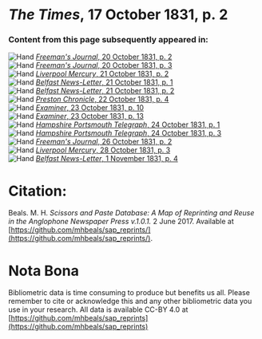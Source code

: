 # *The Times*, 17 October 1831, p. 2  
  
### Content from this page subsequently appeared in:  
![Hand](http://scissorsandpaste.net/wp-content/uploads/2017/06/smallhandpointer.png) [*Freeman's Journal*, 20 October 1831, p. 2](https://mhbeals.github.io/sap_html/Freeman's-Journal/Freeman's-Journal-20-October-1831-p-2)  
![Hand](http://scissorsandpaste.net/wp-content/uploads/2017/06/smallhandpointer.png) [*Freeman's Journal*, 20 October 1831, p. 3](https://mhbeals.github.io/sap_html/Freeman's-Journal/Freeman's-Journal-20-October-1831-p-3)  
![Hand](http://scissorsandpaste.net/wp-content/uploads/2017/06/smallhandpointer.png) [*Liverpool Mercury*, 21 October 1831, p. 2](https://mhbeals.github.io/sap_html/Liverpool-Mercury/Liverpool-Mercury-21-October-1831-p-2)  
![Hand](http://scissorsandpaste.net/wp-content/uploads/2017/06/smallhandpointer.png) [*Belfast News-Letter*, 21 October 1831, p. 1](https://mhbeals.github.io/sap_html/Belfast-News-Letter/Belfast-News-Letter-21-October-1831-p-1)  
![Hand](http://scissorsandpaste.net/wp-content/uploads/2017/06/smallhandpointer.png) [*Belfast News-Letter*, 21 October 1831, p. 2](https://mhbeals.github.io/sap_html/Belfast-News-Letter/Belfast-News-Letter-21-October-1831-p-2)  
![Hand](http://scissorsandpaste.net/wp-content/uploads/2017/06/smallhandpointer.png) [*Preston Chronicle*, 22 October 1831, p. 4](https://mhbeals.github.io/sap_html/Preston-Chronicle/Preston-Chronicle-22-October-1831-p-4)  
![Hand](http://scissorsandpaste.net/wp-content/uploads/2017/06/smallhandpointer.png) [*Examiner*, 23 October 1831, p. 10](https://mhbeals.github.io/sap_html/Examiner/Examiner-23-October-1831-p-10)  
![Hand](http://scissorsandpaste.net/wp-content/uploads/2017/06/smallhandpointer.png) [*Examiner*, 23 October 1831, p. 13](https://mhbeals.github.io/sap_html/Examiner/Examiner-23-October-1831-p-13)  
![Hand](http://scissorsandpaste.net/wp-content/uploads/2017/06/smallhandpointer.png) [*Hampshire Portsmouth Telegraph*, 24 October 1831, p. 1](https://mhbeals.github.io/sap_html/Hampshire-Portsmouth-Telegraph/Hampshire-Portsmouth-Telegraph-24-October-1831-p-1)  
![Hand](http://scissorsandpaste.net/wp-content/uploads/2017/06/smallhandpointer.png) [*Hampshire Portsmouth Telegraph*, 24 October 1831, p. 3](https://mhbeals.github.io/sap_html/Hampshire-Portsmouth-Telegraph/Hampshire-Portsmouth-Telegraph-24-October-1831-p-3)  
![Hand](http://scissorsandpaste.net/wp-content/uploads/2017/06/smallhandpointer.png) [*Freeman's Journal*, 26 October 1831, p. 2](https://mhbeals.github.io/sap_html/Freeman's-Journal/Freeman's-Journal-26-October-1831-p-2)  
![Hand](http://scissorsandpaste.net/wp-content/uploads/2017/06/smallhandpointer.png) [*Liverpool Mercury*, 28 October 1831, p. 3](https://mhbeals.github.io/sap_html/Liverpool-Mercury/Liverpool-Mercury-28-October-1831-p-3)  
![Hand](http://scissorsandpaste.net/wp-content/uploads/2017/06/smallhandpointer.png) [*Belfast News-Letter*, 1 November 1831, p. 4](https://mhbeals.github.io/sap_html/Belfast-News-Letter/Belfast-News-Letter-1-November-1831-p-4)  


# Citation: 

Beals. M. H. *Scissors and Paste Database: A Map of Reprinting and Reuse in the Anglophone Newspaper Press v.1.0.1.* 2 June 2017. Available at [https://github.com/mhbeals/sap_reprints/](https://github.com/mhbeals/sap_reprints/). 

# Nota Bona

Bibliometric data is time consuming to produce but benefits us all. Please remember to cite or acknowledge this and any other bibliometric data you use in your research. All data is available CC-BY 4.0 at [https://github.com/mhbeals/sap_reprints](https://github.com/mhbeals/sap_reprints)